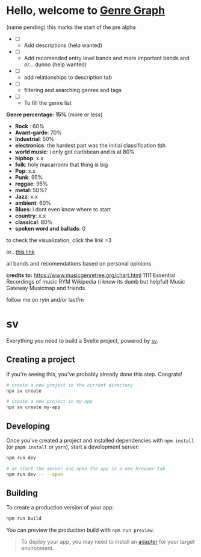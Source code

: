 # Hello, welcome to [Genre Graph](https://genresgraph.netlify.app/)
(name pending)
this marks the start of the pre alpha

- [ ] - Add descriptions (help wanted)
- [ ] - Add recomended entry level bands and more important bands and or... dunno (help wanted)
- [ ] - add relationships to description tab
- [ ] - filtering and searching genres and tags
- [ ] - To fill the genre list



**Genre percentage: 15%** (more or less)

- **Rock** : 60%
- **Avant-garde**: 70%
- **Industrial**: 50%
- **electronics**: the hardest part was the initial classification tbh
- **world music**: i only got caribbean and is at 80%
- **hiphop**: x.x
- **folk**: holy macarronni that thing is big
- **Pop**: x.x
- **Punk**: 95%
- **reggae**: 95%
- **metal**: 50%?
- **Jazz**: x.x
- **ambient**: 60%
- **Blues**: i dont even know where to start
- **country**: x.x
- **classical**: 80% 
- **spoken word and ballads**: 0




to check the visualization, click the link =3

or..
[this link](https://genresgraph.netlify.app/)

all bands and recomendations based on personal opinions

**credits to:**
https://www.musicgenretree.org/chart.html
1111 Essential Recordings of music
RYM
Wikipedia (i know its dumb but helpful)
Music Gateway
Musicmap
and friends.

follow me on rym and/or lastfm

# sv

Everything you need to build a Svelte project, powered by [`sv`](https://github.com/sveltejs/cli).

## Creating a project

If you're seeing this, you've probably already done this step. Congrats!

```bash
# create a new project in the current directory
npx sv create

# create a new project in my-app
npx sv create my-app
```

## Developing

Once you've created a project and installed dependencies with `npm install` (or `pnpm install` or `yarn`), start a development server:

```bash
npm run dev

# or start the server and open the app in a new browser tab
npm run dev -- --open
```

## Building

To create a production version of your app:

```bash
npm run build
```

You can preview the production build with `npm run preview`.

> To deploy your app, you may need to install an [adapter](https://svelte.dev/docs/kit/adapters) for your target environment.
